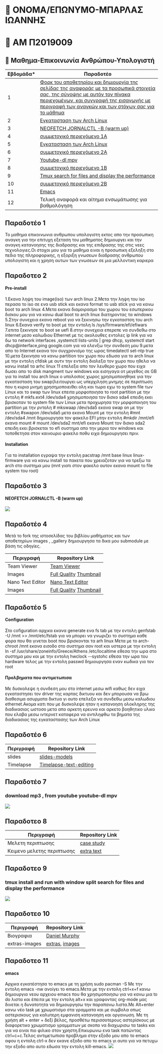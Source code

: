 # :boy: ΟΝΟΜΑ/ΕΠΩΝΥΜΟ-ΜΠΑΡΛΑΣ ΙΩΑΝΝΗΣ 
# :page_with_curl: ΑΜ Π2019009
## :green_book: Μαθημα-Επικοινωνία Ανθρώπου-Υπολογιστή



| Εβδομάδα* | Παραδοτέο |
| --- | --- |
| 1 | [Φορκ του αποθετηρίου και δημιουργία της σελίδας της αναφοράς με τα προσωπικά στοιχεία σας, της σύνοψης με αυτόν τον πίνακα περιεχομένων, και συγγραφή της εισαγωγής με περιγραφή των αναγκών και των στόχων σας για το μάθημα](https://github.com/giannisbarlas1/hci/tree/master/projects/2019009#%CF%80%CE%B1%CF%81%CE%B1%CE%B4%CE%BF%CF%84%CE%AD%CE%BF-1) |
| 2 | [Εγκατασταση των Arch Linux](https://github.com/giannisbarlas1/hci/tree/master/projects/2019009#%CF%80%CE%B1%CF%81%CE%B1%CE%B4%CE%BF%CF%84%CE%B5%CE%BF-2)  |
| 3 |  [NEOFETCH JORNALCTL -B (warm up)](https://github.com/giannisbarlas1/hci/tree/master/projects/2019009#%CF%80%CE%B1%CF%81%CE%B1%CE%B4%CE%BF%CF%84%CE%AD%CE%BF-3) |
| 4 | [συμμετοχικό περιεχόμενο 1A](https://github.com/giannisbarlas1/hci/tree/master/projects/2019009#%CF%80%CE%B1%CF%81%CE%B1%CE%B4%CE%BF%CF%84%CE%AD%CE%BF-4) |
| 5 | [Εγκατασταση των Arch Linux](https://github.com/giannisbarlas1/hci/tree/master/projects/2019009#%CF%80%CE%B1%CF%81%CE%B1%CE%B4%CE%BF%CF%84%CE%AD%CE%BF-5) |
| 6 | [συμμετοχικό περιεχόμενο 2A](https://github.com/giannisbarlas1/hci/tree/master/projects/2019009#%CF%80%CE%B1%CF%81%CE%B1%CE%B4%CE%BF%CF%84%CE%AD%CE%BF-6) |
| 7 | [Youtube-dl mpv](https://github.com/giannisbarlas1/hci/tree/master/projects/2019009#%CF%80%CE%B1%CF%81%CE%B1%CE%B4%CE%BF%CF%84%CE%AD%CE%BF-7) |
| 8 | [συμμετοχικό περιεχόμενο 1B](https://github.com/giannisbarlas1/hci/tree/master/projects/2019009#%CF%80%CE%B1%CF%81%CE%B1%CE%B4%CE%BF%CF%84%CE%B5%CE%BF-8) |
| 9 | [Tmux search for files and display the performance](https://github.com/giannisbarlas1/hci/tree/master/projects/2019009#%CF%80%CE%B1%CF%81%CE%B1%CE%B4%CE%BF%CF%84%CE%B5%CE%BF-9) |
| 10 | [συμμετοχικό περιεχόμενο 2B](https://github.com/giannisbarlas1/hci/tree/master/projects/2019009#%CF%80%CE%B1%CF%81%CE%B1%CE%B4%CE%BF%CF%84%CE%B5%CE%BF-10) |
| 11 | [Emacs](https://github.com/giannisbarlas1/hci/tree/master/projects/2019009#emacs) |
| 12 | Τελική αναφορά και αίτημα ενσωμάτωσης για βαθμολόγηση |


## Παραδοτέο 1
Το μαθημα επικοινωνια ανθρωπου υπολογιστη εκτος απο την προσωπικη αναγκη για την επιτυχη εξεταση του μαθηματος δημιουργει και την αναγκη κατανοησης της διαδρασης 
και της επιδρασης της στις νεες τεχνολογιες.Οι στοχοι μου για το μαθημα ειναι η προσωπικη εξεληξη στο πεδιο της πληροφορικης, η εξοριξη γνωσεων διαδρασης ανθρωπου
υπολογιστη και η χρηση αυτων των γνωσεων σε μια μελλοντικη καριερα 


## Παραδοτεο 2 

#### Pre-install
1.Εκανα ληψη του image(iso) των arch linux 
2.Μετα την ληψη του iso περασα το iso σε ενα usb stick και εκανα format το usb stick για να κανω boot τα arch linux
4.Μετα εκανα διαμοιρασμο του χωρου του εσωτερικου δισκου μου για να κανω dual boot το arch linux διατηροντας τα windows
5.Στην συνεχεια εκανα rebοot για να ξεκινησω την εγκαταστση του arch linux 
6.Εκανα verify το boot με την εντολη ls /sys/firmware/efi/efiwars
7.επιτα ξεκινησε το boot se uefi
8.στην συνεχεια επερεπε να συνδεθω στο internet μεσο καλωδιου Ethernet με τις ακολουθες εντολες ip link για να δω τα network interfaces ,systemctl lists-units | grep dhcp, systemctl start dhcp@interface,ping google.com για να ελενξω την συνδεση μου 
9.μετα απο το Internet εκανα τον συγχρονισμο της ωρας timedatectl set-ntp true
10.μετα ξεκινησα να κανω partition τον χωρο που εδωσα για το arch linux με την εντολη cfdisk με αυτν την εντολη διαλεξα τον χωρο που ηθελα να κανω install τα arhc linux 
11 επελεξα απο τον λευθερο χωρο που ειχα δωσει απο το disk mangment των windows και εισηγαγα οτ μεγεθος σε GB για  το install του arch linux
ο υπολοιπος χωρος χρησιμοποιηθηκε για την εγκατασταση του swap(λειτουργει ως υπερχιληση μνημης σε περιπτωση που η κυρια μνημη χρησημοποιειθει ολη 
και τωρα εχω το system file των Linux και το swap των linux
επειτα μορφοποιησα το root partition με την εντολη # mkfs.ext4 /dev/sda4
χρησιμοποιησα τον δισκο  sda4 επειδη εκει βρισκοταν το system file των Linux
μετα προχωρησα την μορφοποιηση του partition με την ρντολη # mkswaap /dev/sda5
εκανα swap on με την εντολη #swapon /dev/sda5 
μετα εκανα Mount με την εντολη #mnt /dev/sda4 /mnt
δημιουργησα τον φακελο EFI μτην εντολη #mkdir /mnt/efi
εκανα mount # mount /dev/sda2 mnt/efi
εκανα Mount τον δισκο sda2 επειδη εκει βρισκεται το efi συστημα απο την μερια τον windows και τοποθετησα στον καινουριο φακελο ποθυ ειχα δημιουργησει πριν.

#### Installation 
Για το installation εγραψα την εντολη pacstrap /mnt base linux linux-firmware για να κανω install τα πακετα που χρειαζοταν για να τρεξω τα arch στο συστημα μου (mnt γιατι στον φακελο αυτον εκανα mount το file system του root)


## Παραδοτέο 3

####  NEOFETCH JORNALCTL -B (warm up)
<a href="https://asciinema.org/a/2FexrChp6p3y9hj5sLuMwG1SY" target="_blank"><img src="https://asciinema.org/a/2FexrChp6p3y9hj5sLuMwG1SY.svg" /></a>




## Παραδοτέο 4
Mετά το fork της ιστοσελίδας του βιβλίου μαθήματος και των αποθετηρίων  images , _gallery  δημιουργησα τα δικα μου submodule με βάση τις οδηγίες.




| Περιγραφή | Repository Link | 
| --- | --- |
| Team Viewer | [Team Viewer](https://github.com/giannisbarlas1/_gallery/blob/3ba8c22de966c15bebd8b934c3e149106110092a/TeamViewer.md) | 
| Images  | [Full Quality](https://github.com/giannisbarlas1/images/blob/master/teamviewer.jpg)   [Thumbnail](https://github.com/giannisbarlas1/images/blob/8dc28f611d05589e60f327501e36736c96f36f64/team%20viewer%20thumb.png) 
| Nano Text Editor | [Nano Text Editor](https://github.com/giannisbarlas1/_gallery/blob/master/nano.md) | 
| Images  | [Full Quality](https://github.com/giannisbarlas1/images/blob/master/nano.png)  [Thumbnail](https://github.com/giannisbarlas1/images/blob/master/nano%20thumb.png) | 






## Παραδοτέο 5
#### Configuration
Στο cofiguration αρχικα εκανα generate ενα fs tab με την εντολη  genfstab -U /mnt >> /mnt/etc/fstab για να μπορει να γνωριζει το συστημα καθε φορα που θα γινεται boot που βρισκονται τα arh linux 
Μετα με το arch-chroot /mnt εκανα εισοδο στο συστημα σαν root και υστερα  με την εντολη ln -sf /usr/share/zoneinfo/Greece/Athens /etc/localtime εθεσα την ωρα στο συστημα μου 
και με την εντολη hwclock --systohc εθεσα την ωρα του hardware
τελος με την εντολη passwd δημιουργησα εναν κωδικα για τον root
#### Προλβηματα που αντιμετωπισα
Με δυσκολεψε η συνδεση μου στο internet μεσω wifi καθως δεν ειχα εγκαταστησει τον driver της καρτας δικτυου και δεν μπορουσα να βρω διαθεσιμα ασυρματα δικτυα γι αυτο 
επελεξα να συνδεθω μεσω καλωδιου ethernet.Ακομα κατι που με δυσκολεψε ηταν η κατανοηση ολοκληρης της διαδικασιας ωστοσο μετα απο αρκετη ερευνα και αρκετο βοηθητικο υλικο που ελαβα μεσω ιντερνετ καταφερα να αντιληφθω τα βηματα της διαδικασιας της εγκαταστασης των Arch Linux



## Παραδοτέο 6

| Περιγραφή | Repository Link | 
| --- | --- |
| slides| [slides-models](https://github.com/giannisbarlas1/site/blob/master/_slides/models.md) | 
| Timelapse  | [Timelapse-text-editing](https://github.com/giannisbarlas1/site/blob/master/_timeline/text-editing.md) | 



## Παραδοτέο 7

### download mp3 , from youtube 	 youtube-dl mpv
<a href="https://asciinema.org/a/445017" target="_blank"><img src="https://asciinema.org/a/445017.svg" /></a>


## Παραδοτεο 8
| Περιγραφή | Repository Link | 
| --- | --- |
| Mελετη περιπτωσης| [case study](https://github.com/giannisbarlas1/site/blob/master/_case-study/teco.md) | 
| Kειμενο μελετης περιπτωσης  | [extra text](https://github.com/giannisbarlas1/extras/blob/master/Teco.md) | 






## Παραδοτεο 9

### tmux install and run with window split search for files and display the performance

<a href="https://asciinema.org/a/455906" target="_blank"><img src="https://asciinema.org/a/455906.svg" /></a>

## Παραδοτεο 10
| Περιγραφή | Repository Link | 
| --- | --- |
| Βιογραφια| [Daniel Murphy](https://github.com/giannisbarlas1/site/blob/master/_biography/bio-Daniel%20Murphy.md) | 
| extras-images  | [extras](https://github.com/giannisbarlas1/extras/blob/master/bio-Daniel%20Muprphy.md), [images](https://github.com/giannisbarlas1/images/blob/master/bio-Daniel%20Murphy.jpg) | 


## Παραδοτεο 11
#### emacs
Αρχικα εγκατέστησα το emacs με τη χρήση  sudo pacman -S Με την εντολη emacs -nw ανοίγει το emacs.Μετα με την εντολη ctrl+x+f κανω δημιουργια νεου αρχειου emacs
που θα χρησιμοποιησω για να κανω μια to do  λιστα και έπειτα με την εντολη alt+x και  γραφοντας org-mode μας δινεται η δυνατοτητα να δημιουργησω την παραπανω λιστα.Με Αlt+enter κανω νέο task με χρωματισμο στα γραμματα και με συμβολα οπως αστερισκους για καλυτερη εμφανιση κατανοηση και οργανωση. Με τη χρήση alt + enter + δεξί βέλος, προσθέτω περισσοτερους αστερίσκους με διαφορετικο χρωματισμο γραμματων με σκοπο να διαχωρισω τα tasks και για να ειναι πιο φιλικο στον χρηστη.Επικυρωνω ενα task πατώντας ctrl+c+c.Τελος αντιμετωπισα προβλημα στην εξοδο μου απο το emacs αφου η εντολη ctrl-x δεν εκανε εξοδο απο το emacs γι αυτο για να πετυχω την εξοδο απο αυτο εδωσα την εντολη kill-emacs.
<a href="https://asciinema.org/a/462364" target="_blank"><img src="https://asciinema.org/a/462364.svg" /></a>

